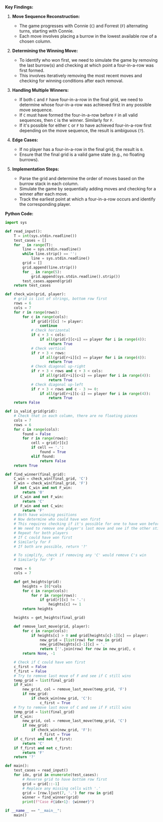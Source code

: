 **Key Findings:**

1. **Move Sequence Reconstruction:**
   - The game progresses with Connie (`C`) and Forrest (`F`) alternating turns, starting with Connie.
   - Each move involves placing a burrow in the lowest available row of a chosen column.

2. **Determining the Winning Move:**
   - To identify who won first, we need to simulate the game by removing the last burrow(s) and checking at which point a four-in-a-row was first formed.
   - This involves iteratively removing the most recent moves and checking for winning conditions after each removal.

3. **Handling Multiple Winners:**
   - If both `C` and `F` have four-in-a-row in the final grid, we need to determine whose four-in-a-row was achieved first in any possible move sequence.
   - If `C` must have formed the four-in-a-row before `F` in all valid sequences, then `C` is the winner. Similarly for `F`.
   - If it's possible for either `C` or `F` to have achieved four-in-a-row first depending on the move sequence, the result is ambiguous (`?`).

4. **Edge Cases:**
   - If no player has a four-in-a-row in the final grid, the result is `0`.
   - Ensure that the final grid is a valid game state (e.g., no floating burrows).

5. **Implementation Steps:**
   - Parse the grid and determine the order of moves based on the burrow stack in each column.
   - Simulate the game by sequentially adding moves and checking for a winner after each move.
   - Track the earliest point at which a four-in-a-row occurs and identify the corresponding player.

**Python Code:**

```python
import sys

def read_input():
    T = int(sys.stdin.readline())
    test_cases = []
    for _ in range(T):
        line = sys.stdin.readline()
        while line.strip() == '':
            line = sys.stdin.readline()
        grid = []
        grid.append(line.strip())
        for _ in range(5):
            grid.append(sys.stdin.readline().strip())
        test_cases.append(grid)
    return test_cases

def check_win(grid, player):
    # grid is list of strings, bottom row first
    rows = 6
    cols = 7
    for r in range(rows):
        for c in range(cols):
            if grid[r][c] != player:
                continue
            # Check horizontal
            if c + 3 < cols:
                if all(grid[r][c+i] == player for i in range(4)):
                    return True
            # Check vertical
            if r + 3 < rows:
                if all(grid[r+i][c] == player for i in range(4)):
                    return True
            # Check diagonal up-right
            if r + 3 < rows and c + 3 < cols:
                if all(grid[r+i][c+i] == player for i in range(4)):
                    return True
            # Check diagonal up-left
            if r + 3 < rows and c - 3 >= 0:
                if all(grid[r+i][c-i] == player for i in range(4)):
                    return True
    return False

def is_valid_grid(grid):
    # Check that in each column, there are no floating pieces
    cols = 7
    rows = 6
    for c in range(cols):
        found = False
        for r in range(rows):
            cell = grid[r][c]
            if cell == '.':
                found = True
            elif found:
                return False
    return True

def find_winner(final_grid):
    C_win = check_win(final_grid, 'C')
    F_win = check_win(final_grid, 'F')
    if not C_win and not F_win:
        return '0'
    if C_win and not F_win:
        return 'C'
    if F_win and not C_win:
        return 'F'
    # Both have winning positions
    # Now determine who could have won first
    # This requires checking if it's possible for one to have won before the other
    # We need to remove one player's last move and see if the other still has a win
    # Repeat for both players
    # If C could have won first
    # Similarly for F
    # If both are possible, return '?'

    # To simplify, check if removing any 'C' would remove C's win
    # Similarly for 'F'

    rows = 6
    cols = 7

    def get_heights(grid):
        heights = [0]*cols
        for c in range(cols):
            for r in range(rows):
                if grid[r][c] != '.':
                    heights[c] += 1
        return heights

    heights = get_heights(final_grid)

    def remove_last_move(grid, player):
        for c in range(cols):
            if heights[c] > 0 and grid[heights[c]-1][c] == player:
                new_grid = [list(row) for row in grid]
                new_grid[heights[c]-1][c] = '.'
                return [''.join(row) for row in new_grid], c
        return None, -1

    # Check if C could have won first
    c_first = False
    f_first = False
    # Try to remove last move of F and see if C still wins
    temp_grid = list(final_grid)
    if F_win:
        new_grid, col = remove_last_move(temp_grid, 'F')
        if new_grid:
            if check_win(new_grid, 'C'):
                c_first = True
    # Try to remove last move of C and see if F still wins
    temp_grid = list(final_grid)
    if C_win:
        new_grid, col = remove_last_move(temp_grid, 'C')
        if new_grid:
            if check_win(new_grid, 'F'):
                f_first = True
    if c_first and not f_first:
        return 'C'
    if f_first and not c_first:
        return 'F'
    return '?'

def main():
    test_cases = read_input()
    for idx, grid in enumerate(test_cases):
        # Reverse grid to have bottom row first
        grid = grid[::-1]
        # Replace any missing cells with '.'
        grid = [row.ljust(7, '.') for row in grid]
        winner = find_winner(grid)
        print(f"Case #{idx+1}: {winner}")

if __name__ == "__main__":
    main()
```